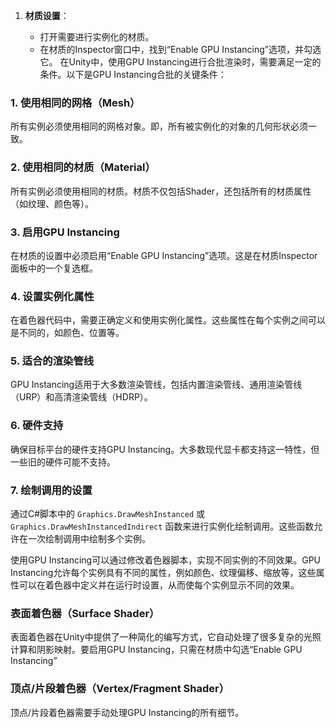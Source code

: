 
1. **材质设置**：
    
    - 打开需要进行实例化的材质。
    - 在材质的Inspector窗口中，找到“Enable GPU Instancing”选项，并勾选它。
在Unity中，使用GPU Instancing进行合批渲染时，需要满足一定的条件。以下是GPU Instancing合批的关键条件：

### 1. 使用相同的网格（Mesh）

所有实例必须使用相同的网格对象。即，所有被实例化的对象的几何形状必须一致。

### 2. 使用相同的材质（Material）

所有实例必须使用相同的材质。材质不仅包括Shader，还包括所有的材质属性（如纹理、颜色等）。

### 3. 启用GPU Instancing

在材质的设置中必须启用“Enable GPU Instancing”选项。这是在材质Inspector面板中的一个复选框。

### 4. 设置实例化属性

在着色器代码中，需要正确定义和使用实例化属性。这些属性在每个实例之间可以是不同的，如颜色、位置等。

### 5. 适合的渲染管线

GPU Instancing适用于大多数渲染管线，包括内置渲染管线、通用渲染管线（URP）和高清渲染管线（HDRP）。

### 6. 硬件支持

确保目标平台的硬件支持GPU Instancing。大多数现代显卡都支持这一特性，但一些旧的硬件可能不支持。

### 7. 绘制调用的设置

通过C#脚本中的 `Graphics.DrawMeshInstanced` 或 `Graphics.DrawMeshInstancedIndirect` 函数来进行实例化绘制调用。这些函数允许在一次绘制调用中绘制多个实例。

使用GPU Instancing可以通过修改着色器脚本，实现不同实例的不同效果。GPU Instancing允许每个实例具有不同的属性，例如颜色、纹理偏移、缩放等，这些属性可以在着色器中定义并在运行时设置，从而使每个实例显示不同的效果。


### 表面着色器（Surface Shader）

表面着色器在Unity中提供了一种简化的编写方式，它自动处理了很多复杂的光照计算和阴影映射。要启用GPU Instancing，只需在材质中勾选“Enable GPU Instancing”
### 顶点/片段着色器（Vertex/Fragment Shader）

顶点/片段着色器需要手动处理GPU Instancing的所有细节。